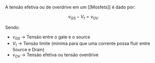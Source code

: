 ---
---

A tensão efetiva ou de overdrive em um [[Mosfets]] é dado por:

$$v_{GS} - V_{t} = v_{OV}$$

Sendo:
- $v_{GS}$ -> Tensão entre o gate e o source
- $V_{t}$ -> Tensão limite (mínima para que uma corrente possa fluir entre Source e Drain)
- $v_{OV}$ -> Tensão efetiva ou tensão overdrive